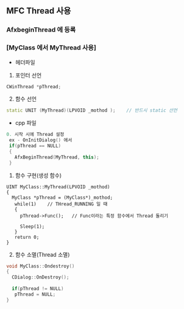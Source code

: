## MFC Thread 사용
### AfxbeginThread 에 등록


### [MyClass 에서 MyThread 사용]
* 헤더파일

1. 포인터 선언
```cpp
CWinThread *pThread;
```

2. 함수 선언
```cpp
static UNIT (MyThread)(LPVOID _mothod );    // 반드시 static 선언
```

* cpp 파일
```cpp
0. 시작 시에 Thread 설정
 ex - OnInitDialog() 에서
 if(pThread == NULL)
 {
   AfxBeginThread(MyThread, this);
 }
```

1. 함수 구현(생성 함수) 
```
UINT MyClass::MyThread(LPVOID _mothod)
{
  MyClass *pThread = (MyClass*)_mothod;
   while(1)    // THread_RUNNING 일 때
   {
     pThread->Func();   // Func이라는 특정 함수에서 Thread 돌리기
     
     Sleep(1);
   }
   return 0;
}
```

2. 함수 소멸(Thread 소멸)
```cpp
void MyClass::Ondestroy()
{
  CDialog::OnDestroy();
   
  if(pThread != NULL)
   pThread = NULL;
}
```

